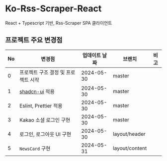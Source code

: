 # Ko-Rss-Scraper-React

React + Typescript 기반, Rss-Scraper SPA 클라이언트

## 프로젝트 주요 변경점

| No  | 변경점                                   | 업데이트 날짜 | 브랜치         | 비고 |
| --- | ---------------------------------------- | ------------- | -------------- | ---- |
| 0   | 프로젝트 구조 결정 및 프로젝트 시작      | 2024-05-30    | master         |
| 1   | [shadcn-ui](https://ui.shadcn.com/) 적용 | 2024-05-30    | master         |
| 2   | Eslint, Prettier 적용                    | 2024-05-30    | master         |
| 3   | Kakao 소셜 로그인 구현                   | 2024-05-30    | master         |      |
| 4   | 로그인, 로그아웃 UI 구현                 | 2024-05-30    | layout/header  |      |
| 5   | `NewsCard` 구현                          | 2024-05-31    | layout/content |      |
